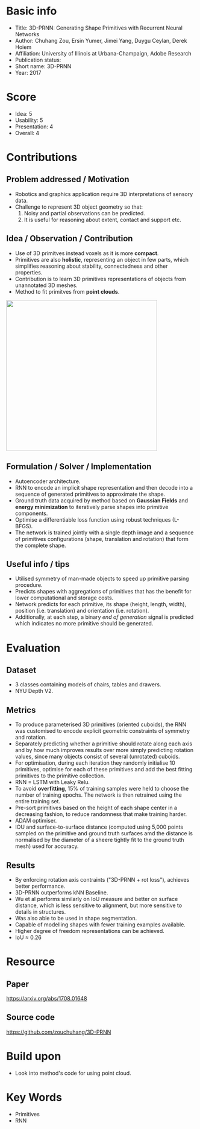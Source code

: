 # Basic info
- Title: 3D-PRNN: Generating Shape Primitives with Recurrent Neural Networks
- Author: Chuhang Zou, Ersin Yumer, Jimei Yang, Duygu Ceylan, Derek Hoiem
- Affiliation: University of Illinois at Urbana-Champaign, Adobe Research
- Publication status: 
- Short name: 3D-PRNN
- Year: 2017

# Score
- Idea: 5
- Usability: 5
- Presentation: 4
- Overall: 4

# Contributions
## Problem addressed / Motivation
- Robotics and graphics application require 3D interpretations of sensory data.
- Challenge to represent 3D object geometry so that:
	1. Noisy and partial observations can be predicted.
	2. It is useful for reasoning about extent, contact and support etc.
	
## Idea / Observation / Contribution
- Use of 3D primitves instead voxels as it is more **compact**.
- Primitives are also **holistic**, representing an object in few parts, which simplifies reasoning about stability, connectedness and other properties.
- Contribution is to learn 3D primitives representations of objects from unannotated 3D meshes.
- Method to fit primitves from **point clouds**.

<img src='https://github.com/zouchuhang/3D-PRNN/raw/master/figs/teasor.jpg' width=400>

## Formulation / Solver / Implementation
- Autoencoder architecture.
- RNN to encode an implicit shape representation and then decode into a sequence of generated primitives to approximate the shape.
- Ground truth data acquired by method based on **Gaussian Fields** and **energy minimization** to iteratively parse shapes into primitive components.
- Optimise a differentiable loss function using robust techniques (L-BFGS).
- The network is trained jointly with a single depth image and a sequence of primitives configurations (shape, translation and rotation) that form the complete shape.

## Useful info / tips
- Utilised symmetry of man-made objects to speed up primitive parsing procedure.
- Predicts shapes with aggregations of primitives that has the benefit for lower computational and storage costs.
- Network predicts for each primitive, its shape (height, length, width), position (i.e. translation) and orientation (i.e. rotation).
- Additionally, at each step, a binary *end of generation* signal is predicted which indicates no more primitive should be generated.

# Evaluation
## Dataset
- 3 classes containing models of chairs, tables and drawers.
- NYU Depth V2.

## Metrics
- To produce parameterised 3D primitives (oriented cuboids), the RNN was customised to encode explicit geometric constraints of symmetry and rotation. 
- Separately predicting whether a primitive should rotate along each axis and by how much improves results over more simply predicting rotation values, since many objects consist of several (unrotated) cuboids.
- For optimisation, during each iteration they randomly initialise 10 primitives, optimise for each of these primitives and add the best fitting primitives to the primitive collection.
- RNN = LSTM with Leaky Relu.
- To avoid **overfitting**, 15% of training samples were held to choose the number of training epochs. The network is then retrained using the entire training set.
- Pre-sort primitives based on the height of each shape center in a decreasing fashion, to reduce randomness that make training harder.
- ADAM optimiser.
- IOU and surface-to-surface distance (computed using 5,000 points sampled on the primitive and ground truth surfaces amd the distance is normalised by the diameter of a sheere tightly fit to the ground truth mesh) used for accuracy.

## Results
- By enforcing rotation axis contraints ("3D-PRNN + rot loss"), achieves better performance.
- 3D-PRNN outperforms kNN Baseline.
- Wu et al performs similarly on IoU measure and better on surface distance, which is less sensitive to alignment, but more sensitive to details in structures.
- Was also able to be used in shape segmentation.
- Capable of modelling shapes with fewer training examples available.
- Higher degree of freedom representations can be achieved.
- IoU ≈ 0.26

# Resource
## Paper
https://arxiv.org/abs/1708.01648

## Source code
https://github.com/zouchuhang/3D-PRNN

# Build upon
- Look into method's code for using point cloud.

# Key Words
- Primitives
- RNN
